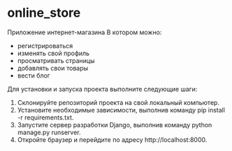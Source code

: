 # online_store

Приложение интернет-магазина
В котором можно:
- регистрироваться
- изменять свой профиль
- просматривать страницы
- добавлять свои товары
- вести блог

Для установки и запуска проекта выполните следующие шаги:
1. Склонируйте репозиторий проекта на свой локальный компьютер.
2. Установите необходимые зависимости, выполнив команду pip install -r requirements.txt.
3. Запустите сервер разработки Django, выполнив команду python manage.py runserver.
4. Откройте браузер и перейдите по адресу http://localhost:8000.


